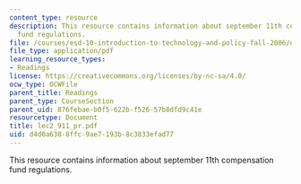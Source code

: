 ```yaml
---
content_type: resource
description: This resource contains information about september 11th compensation
  fund regulations.
file: /courses/esd-10-introduction-to-technology-and-policy-fall-2006/d4d0a6388ffc9ae7193b8c3833efad77_lec2_911_pr.pdf
file_type: application/pdf
learning_resource_types:
- Readings
license: https://creativecommons.org/licenses/by-nc-sa/4.0/
ocw_type: OCWFile
parent_title: Readings
parent_type: CourseSection
parent_uid: 876febae-b0f5-622b-f526-57b8dfd9c41e
resourcetype: Document
title: lec2_911_pr.pdf
uid: d4d0a638-8ffc-9ae7-193b-8c3833efad77
---
```

This resource contains information about september 11th compensation fund regulations.